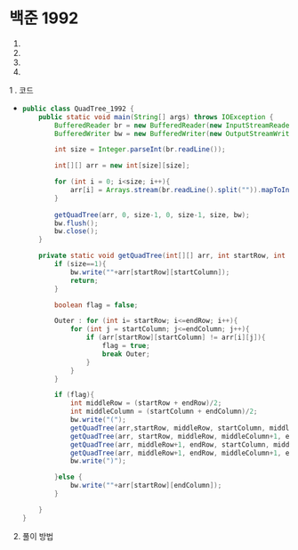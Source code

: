 # 백준 1992

01.



02.



03.



04.

1 . 코드

* ```java
  public class QuadTree_1992 {
      public static void main(String[] args) throws IOException {
          BufferedReader br = new BufferedReader(new InputStreamReader(System.in));
          BufferedWriter bw = new BufferedWriter(new OutputStreamWriter(System.out));

          int size = Integer.parseInt(br.readLine());

          int[][] arr = new int[size][size];

          for (int i = 0; i<size; i++){
              arr[i] = Arrays.stream(br.readLine().split("")).mapToInt(Integer::parseInt).toArray();
          }
        
          getQuadTree(arr, 0, size-1, 0, size-1, size, bw);
          bw.flush();
          bw.close();
      }

      private static void getQuadTree(int[][] arr, int startRow, int endRow, int startColumn, int endColumn, int size, BufferedWriter bw) throws IOException {
          if (size==1){
              bw.write(""+arr[startRow][startColumn]);
              return;
          }

          boolean flag = false;

          Outer : for (int i= startRow; i<=endRow; i++){
              for (int j = startColumn; j<=endColumn; j++){
                  if (arr[startRow][startColumn] != arr[i][j]){
                      flag = true;
                      break Outer;
                  }
              }
          }

          if (flag){
              int middleRow = (startRow + endRow)/2;
              int middleColumn = (startColumn + endColumn)/2;
              bw.write("(");
              getQuadTree(arr,startRow, middleRow, startColumn, middleColumn, size/2, bw);
              getQuadTree(arr, startRow, middleRow, middleColumn+1, endColumn, size/2, bw);
              getQuadTree(arr, middleRow+1, endRow, startColumn, middleColumn, size/2, bw);
              getQuadTree(arr, middleRow+1, endRow, middleColumn+1, endColumn, size/2, bw);
              bw.write(")");

          }else {
              bw.write(""+arr[startRow][endColumn]);
          }

      }
  }
  ```



2. 풀이 방법 



